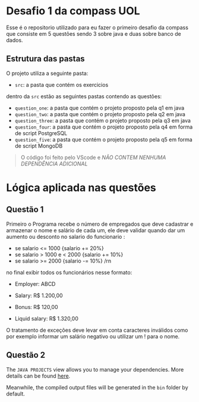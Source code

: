 # Desafio 1 da compass UOL

Esse é o repositorio utilizado para eu fazer o primeiro desafio da compass que consiste em 5 questões sendo 3 sobre java e duas sobre banco de dados.

## Estrutura das pastas

O projeto utiliza a seguinte pasta:

- `src`: a pasta que contém os exercicios

dentro da `src` estão as seguintes pastas contendo as questões:

- `question_one`: a pasta que contém o projeto proposto pela q1 em java
- `question_two`: a pasta que contém o projeto proposto pela q2 em java
- `question_three`: a pasta que contém o projeto proposto pela q3 em java
- `question_four`: a pasta que contém o projeto proposto pela q4 em forma de script PostgreSQL
- `question_five`: a pasta que contém o projeto proposto pela q5 em forma de script MongoDB

> O código foi feito pelo VScode e *NÃO CONTEM NENHUMA DEPENDÊNCIA ADICIONAL*

# Lógica aplicada nas questões

## Questão 1

Primeiro o Programa recebe o número de empregados que deve cadastrar e armazenar o nome e salário de cada um, ele deve validar quando dar um aumento ou desconto no salario do funcionario	: 

- se salario <= 1000 {salario += 20%}
- se salario > 1000 e < 2000 {salario += 10%} 
- se salario >= 2000 {salario -= 10%} /rn

no final exibir todos os funcionários nesse formato:

- Employer: ABCD

- Salary: R$ 1.200,00

- Bonus: R$ 120,00

- Liquid salary: R$ 1.320,00


O tratamento de exceções deve levar em conta caracteres inválidos como por exemplo informar um salário negativo ou utilizar um ! para o nome.

## Questão 2

The `JAVA PROJECTS` view allows you to manage your dependencies. More details can be found [here](https://github.com/microsoft/vscode-java-dependency#manage-dependencies).

Meanwhile, the compiled output files will be generated in the `bin` folder by default.